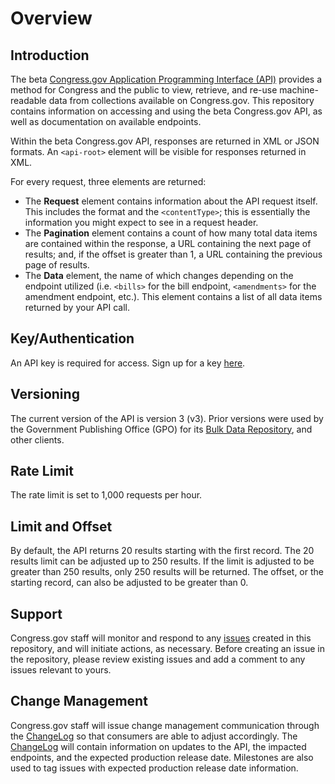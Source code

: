 # Overview
## Introduction
The beta [Congress.gov Application Programming Interface (API)](https://api.congress.gov/)  provides a method for Congress and the public to view, retrieve, and re-use machine-readable data from collections available on Congress.gov. This repository contains information on accessing and using the beta Congress.gov API, as well as documentation on available endpoints.

Within the beta Congress.gov API, responses are returned in XML or JSON formats. An `<api-root>` element will be visible for responses returned in XML. 

For every request, three elements are returned:
- The **Request** element contains information about the API request itself. This includes the format and the `<contentType>`; this is essentially the information you might expect to see in a request header.
- The **Pagination** element contains a count of how many total data items are contained within the response, a URL containing the next page of results; and, if the offset is greater than 1, a URL containing the previous page of results.
- The **Data** element, the name of which changes depending on the endpoint utilized (i.e. `<bills>` for the bill endpoint, `<amendments>` for the amendment endpoint, etc.). This element contains a list of all data items returned by your API call. 
## Key/Authentication
An API key is required for access. Sign up for a key [here](https://api.congress.gov/sign-up/).
## Versioning
The current version of the API is version 3 (v3). Prior versions were used by the Government Publishing Office (GPO) for its [Bulk Data Repository](https://www.govinfo.gov/bulkdata), and other clients.
## Rate Limit
The rate limit is set to 1,000 requests per hour.
## Limit and Offset
By default, the API returns 20 results starting with the first record. The 20 results limit can be adjusted up to 250 results. If the limit is adjusted to be greater than 250 results, only 250 results will be returned. The offset, or the starting record, can also be adjusted to be greater than 0. 
## Support
Congress.gov staff will monitor and respond to any [issues](https://github.com/LibraryOfCongress/api.congress.gov/issues) created in this repository, and will initiate actions, as necessary. Before creating an issue in the repository, please review existing issues and add a comment to any issues relevant to yours. 
## Change Management
Congress.gov staff will issue change management communication through the [ChangeLog](https://github.com/LibraryOfCongress/api.congress.gov/blob/main/ChangeLog.md) so that consumers are able to adjust accordingly. The [ChangeLog](https://github.com/LibraryOfCongress/api.congress.gov/blob/main/ChangeLog.md) will contain information on updates to the API, the impacted endpoints, and the expected production release date. Milestones are also used to tag issues with expected production release date information.
